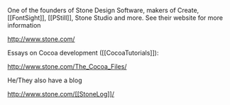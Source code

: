 One of the founders of Stone Design Software, makers of Create, [[FontSight]], [[PStill]], Stone Studio and more.  See their website for more information

http://www.stone.com/

Essays on Cocoa development ([[CocoaTutorials]]):

http://www.stone.com/The_Cocoa_Files/

He/They also have a blog

http://www.stone.com/[[StoneLog]]/